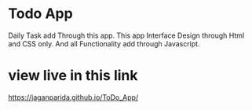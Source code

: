# Todo App

Daily Task add Through this app. This app Interface Design through Html and CSS only. And all Functionality add through Javascript.

# view live in this link

https://jaganparida.github.io/ToDo_App/
